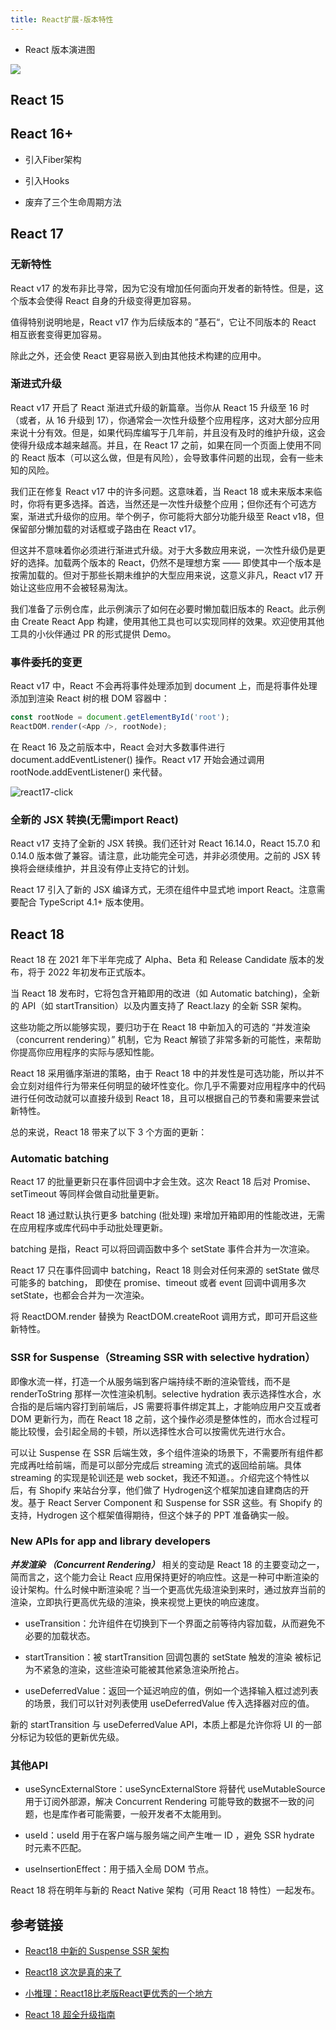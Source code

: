 ```yaml
---
title: React扩展-版本特性
---
```


- React 版本演进图

![](https://vp-blog-img.oss-cn-shanghai.aliyuncs.com/2021/react/version.jpg)

## React 15

## React 16+

- 引入Fiber架构

- 引入Hooks

- 废弃了三个生命周期方法

## React 17

### 无新特性

React v17 的发布非比寻常，因为它没有增加任何面向开发者的新特性。但是，这个版本会使得 React 自身的升级变得更加容易。

值得特别说明地是，React v17 作为后续版本的 ”基石“，它让不同版本的 React 相互嵌套变得更加容易。

除此之外，还会使 React 更容易嵌入到由其他技术构建的应用中。

### 渐进式升级

React v17 开启了 React 渐进式升级的新篇章。当你从 React 15 升级至 16 时（或者，从 16 升级到 17），你通常会一次性升级整个应用程序，这对大部分应用来说十分有效。但是，如果代码库编写于几年前，并且没有及时的维护升级，这会使得升级成本越来越高。并且，在 React 17 之前，如果在同一个页面上使用不同的 React 版本（可以这么做，但是有风险），会导致事件问题的出现，会有一些未知的风险。

我们正在修复 React v17 中的许多问题。这意味着，当 React 18 或未来版本来临时，你将有更多选择。首选，当然还是一次性升级整个应用；但你还有个可选方案，渐进式升级你的应用。举个例子，你可能将大部分功能升级至 React v18，但保留部分懒加载的对话框或子路由在 React v17。

但这并不意味着你必须进行渐进式升级。对于大多数应用来说，一次性升级仍是更好的选择。加载两个版本的 React，仍然不是理想方案 —— 即使其中一个版本是按需加载的。但对于那些长期未维护的大型应用来说，这意义非凡，React v17 开始让这些应用不会被轻易淘汰。

我们准备了示例仓库，此示例演示了如何在必要时懒加载旧版本的 React。此示例由 Create React App 构建，使用其他工具也可以实现同样的效果。欢迎使用其他工具的小伙伴通过 PR 的形式提供 Demo。

### 事件委托的变更

React v17 中，React 不会再将事件处理添加到 document 上，而是将事件处理添加到渲染 React 树的根 DOM 容器中：

```js
const rootNode = document.getElementById('root');
ReactDOM.render(<App />, rootNode);
```

在 React 16 及之前版本中，React 会对大多数事件进行 document.addEventListener() 操作。React v17 开始会通过调用 rootNode.addEventListener() 来代替。

![react17-click](https://zh-hans.reactjs.org/static/bb4b10114882a50090b8ff61b3c4d0fd/31868/react_17_delegation.png)

### 全新的 JSX 转换(无需import React)

React v17 支持了全新的 JSX 转换。我们还针对 React 16.14.0，React 15.7.0 和 0.14.0 版本做了兼容。请注意，此功能完全可选，并非必须使用。之前的 JSX 转换将会继续维护，并且没有停止支持它的计划。

React 17 引入了新的 JSX 编译方式，无须在组件中显式地 import React。注意需要配合 TypeScript 4.1+ 版本使用。

## React 18

React 18 在 2021 年下半年完成了 Alpha、Beta 和 Release Candidate 版本的发布，将于 2022 年初发布正式版本。

当 React 18 发布时，它将包含开箱即用的改进（如 Automatic batching)，全新的 API（如 startTransition）以及内置支持了 React.lazy 的全新 SSR 架构。

这些功能之所以能够实现，要归功于在 React 18 中新加入的可选的 “并发渲染（concurrent rendering）” 机制，它为 React 解锁了非常多新的可能性，来帮助你提高你应用程序的实际与感知性能。

React 18 采用循序渐进的策略，由于 React 18 中的并发性是可选功能，所以并不会立刻对组件行为带来任何明显的破坏性变化。你几乎不需要对应用程序中的代码进行任何改动就可以直接升级到 React 18，且可以根据自己的节奏和需要来尝试新特性。

总的来说，React 18 带来了以下 3 个方面的更新：

### Automatic batching

React 17 的批量更新只在事件回调中才会生效。这次 React 18 后对 Promise、setTimeout 等同样会做自动批量更新。

React 18 通过默认执行更多 batching (批处理) 来增加开箱即用的性能改进，无需在应用程序或库代码中手动批处理更新。

batching 是指，React 可以将回调函数中多个 setState 事件合并为一次渲染。

React 17 只在事件回调中 batching，React 18 则会对任何来源的 setState 做尽可能多的 batching， 即使在 promise、timeout 或者 event 回调中调用多次 setState，也都会合并为一次渲染。

将 ReactDOM.render 替换为 ReactDOM.createRoot 调用方式，即可开启这些新特性。

### SSR for Suspense（Streaming SSR with selective hydration）

即像水流一样，打造一个从服务端到客户端持续不断的渲染管线，而不是 renderToString 那样一次性渲染机制。selective hydration 表示选择性水合，水合指的是后端内容打到前端后，JS 需要将事件绑定其上，才能响应用户交互或者 DOM 更新行为，而在 React 18 之前，这个操作必须是整体性的，而水合过程可能比较慢，会引起全局的卡顿，所以选择性水合可以按需优先进行水合。

可以让 Suspense 在 SSR 后端生效，多个组件渲染的场景下，不需要所有组件都完成再吐给前端，而是可以部分完成后 streaming 流式的返回给前端。具体 streaming 的实现是轮训还是 web socket，我还不知道。。介绍完这个特性以后，有 Shopify 来站台分享，他们做了 Hydrogen这个框架加速自建商店的开发。基于 React Server Component 和 Suspense for SSR 这些。有 Shopify 的支持，Hydrogen 这个框架值得期待，但这个妹子的 PPT 准备确实一般。

### New APIs for app and library developers

***并发渲染 （Concurrent Rendering）***  相关的变动是 React 18 的主要变动之一，简而言之，这个能力会让 React 应用保持更好的响应性。这是一种可中断渲染的设计架构。什么时候中断渲染呢？当一个更高优先级渲染到来时，通过放弃当前的渲染，立即执行更高优先级的渲染，换来视觉上更快的响应速度。

- useTransition：允许组件在切换到下一个界面之前等待内容加载，从而避免不必要的加载状态。

- startTransition：被 startTransition 回调包裹的 setState 触发的渲染 被标记为不紧急的渲染，这些渲染可能被其他紧急渲染所抢占。

- useDeferredValue：返回一个延迟响应的值，例如一个选择输入框过滤列表的场景，我们可以针对列表使用 useDeferredValue 传入选择器对应的值。

新的 startTransition 与 useDeferredValue API，本质上都是允许你将 UI 的一部分标记为较低的更新优先级。

### 其他API

- useSyncExternalStore：useSyncExternalStore 将替代 useMutableSource 用于订阅外部源，解决 Concurrent Rendering 可能导致的数据不一致的问题，也是库作者可能需要，一般开发者不太能用到。

- useId：useId 用于在客户端与服务端之间产生唯一 ID ，避免 SSR hydrate 时元素不匹配。

- useInsertionEffect：用于插入全局 DOM 节点。

React 18 将在明年与新的 React Native 架构（可用 React 18 特性）一起发布。

## 参考链接

- [React18 中新的 Suspense SSR 架构](https://mp.weixin.qq.com/s/XY0ko6MFy0ag3e_QGF6JDg)

- [React18 这次是真的来了](https://mp.weixin.qq.com/s/doYHRP5_uepSGBTZPPiNqg)

- [小推理：React18比老版React更优秀的一个地方](https://mp.weixin.qq.com/s/PXPcnDMNkMLeJFcXJAoM9w)

- [React 18 超全升级指南](https://mp.weixin.qq.com/s/0jrUACojPH-dC0bQyOb5vA)
